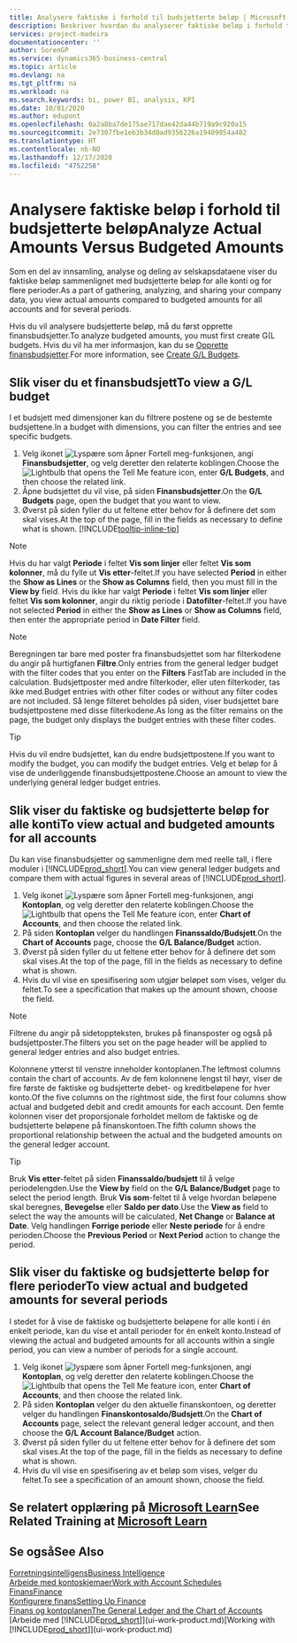 ```yaml
---
title: Analysere faktiske i forhold til budsjetterte beløp | Microsoft-dokumentasjon
description: Beskriver hvordan du analyserer faktiske beløp i forhold til budsjetterte beløp.
services: project-madeira
documentationcenter: ''
author: SorenGP
ms.service: dynamics365-business-central
ms.topic: article
ms.devlang: na
ms.tgt_pltfrm: na
ms.workload: na
ms.search.keywords: bi, power BI, analysis, KPI
ms.date: 10/01/2020
ms.author: edupont
ms.openlocfilehash: 0a2a8ba7de175ae717dae42da44b719a9c920a15
ms.sourcegitcommit: 2e7307fbe1eb3b34d0ad9356226a19409054a402
ms.translationtype: HT
ms.contentlocale: nb-NO
ms.lasthandoff: 12/17/2020
ms.locfileid: "4752258"
---
```

# <a name="analyze-actual-amounts-versus-budgeted-amounts"></a><span data-ttu-id="dccf8-103">Analysere faktiske beløp i forhold til budsjetterte beløp</span><span class="sxs-lookup"><span data-stu-id="dccf8-103">Analyze Actual Amounts Versus Budgeted Amounts</span></span>
<span data-ttu-id="dccf8-104">Som en del av innsamling, analyse og deling av selskapsdataene viser du faktiske beløp sammenlignet med budsjetterte beløp for alle konti og for flere perioder.</span><span class="sxs-lookup"><span data-stu-id="dccf8-104">As a part of gathering, analyzing, and sharing your company data, you view actual amounts compared to budgeted amounts for all accounts and for several periods.</span></span>

<span data-ttu-id="dccf8-105">Hvis du vil analysere budsjetterte beløp, må du først opprette finansbudsjetter.</span><span class="sxs-lookup"><span data-stu-id="dccf8-105">To analyze budgeted amounts, you must first create G(L budgets.</span></span> <span data-ttu-id="dccf8-106">Hvis du vil ha mer informasjon, kan du se [Opprette finansbudsjetter](finance-how-create-budgets.md).</span><span class="sxs-lookup"><span data-stu-id="dccf8-106">For more information, see [Create G/L Budgets](finance-how-create-budgets.md).</span></span>

## <a name="to-view-a-gl-budget"></a><span data-ttu-id="dccf8-107">Slik viser du et finansbudsjett</span><span class="sxs-lookup"><span data-stu-id="dccf8-107">To view a G/L budget</span></span>
<span data-ttu-id="dccf8-108">I et budsjett med dimensjoner kan du filtrere postene og se de bestemte budsjettene.</span><span class="sxs-lookup"><span data-stu-id="dccf8-108">In a budget with dimensions, you can filter the entries and see specific budgets.</span></span>

1. <span data-ttu-id="dccf8-109">Velg ikonet ![Lyspære som åpner Fortell meg-funksjonen](media/ui-search/search_small.png "Fortell hva du vil gjøre"), angi **Finansbudsjetter**, og velg deretter den relaterte koblingen.</span><span class="sxs-lookup"><span data-stu-id="dccf8-109">Choose the ![Lightbulb that opens the Tell Me feature](media/ui-search/search_small.png "Tell me what you want to do") icon, enter **G/L Budgets**, and then choose the related link.</span></span>
2. <span data-ttu-id="dccf8-110">Åpne budsjettet du vil vise, på siden **Finansbudsjetter**.</span><span class="sxs-lookup"><span data-stu-id="dccf8-110">On the **G/L Budgets** page, open the budget that you want to view.</span></span>  
3. <span data-ttu-id="dccf8-111">Øverst på siden fyller du ut feltene etter behov for å definere det som skal vises.</span><span class="sxs-lookup"><span data-stu-id="dccf8-111">At the top of the page, fill in the fields as necessary to define what is shown.</span></span> [!INCLUDE[tooltip-inline-tip](includes/tooltip-inline-tip_md.md)]

> [!NOTE]  
>   <span data-ttu-id="dccf8-112">Hvis du har valgt **Periode** i feltet **Vis som linjer** eller feltet **Vis som kolonner**, må du fylle ut **Vis etter**-feltet.</span><span class="sxs-lookup"><span data-stu-id="dccf8-112">If you have selected **Period** in either the **Show as Lines** or the **Show as Columns** field, then you must fill in the **View by** field.</span></span> <span data-ttu-id="dccf8-113">Hvis du ikke har valgt **Periode** i feltet **Vis som linjer** eller feltet **Vis som kolonner**, angir du riktig periode i **Datofilter**-feltet.</span><span class="sxs-lookup"><span data-stu-id="dccf8-113">If you have not selected **Period** in either the **Show as Lines** or **Show as Columns** field, then enter the appropriate period in **Date Filter** field.</span></span>  

> [!NOTE]  
>   <span data-ttu-id="dccf8-114">Beregningen tar bare med poster fra finansbudsjettet som har filterkodene du angir på hurtigfanen **Filtre**.</span><span class="sxs-lookup"><span data-stu-id="dccf8-114">Only entries from the general ledger budget with the filter codes that you enter on the **Filters** FastTab are included in the calculation.</span></span> <span data-ttu-id="dccf8-115">Budsjettposter med andre filterkoder, eller uten filterkoder, tas ikke med.</span><span class="sxs-lookup"><span data-stu-id="dccf8-115">Budget entries with other filter codes or without any filter codes are not included.</span></span> <span data-ttu-id="dccf8-116">Så lenge filteret beholdes på siden, viser budsjettet bare budsjettpostene med disse filterkodene.</span><span class="sxs-lookup"><span data-stu-id="dccf8-116">As long as the filter remains on the page, the budget only displays the budget entries with these filter codes.</span></span>  

> [!TIP]  
>   <span data-ttu-id="dccf8-117">Hvis du vil endre budsjettet, kan du endre budsjettpostene.</span><span class="sxs-lookup"><span data-stu-id="dccf8-117">If you want to modify the budget, you can modify the budget entries.</span></span> <span data-ttu-id="dccf8-118">Velg et beløp for å vise de underliggende finansbudsjettpostene.</span><span class="sxs-lookup"><span data-stu-id="dccf8-118">Choose an amount to view the underlying general ledger budget entries.</span></span>

## <a name="to-view-actual-and-budgeted-amounts-for-all-accounts"></a><span data-ttu-id="dccf8-119">Slik viser du faktiske og budsjetterte beløp for alle konti</span><span class="sxs-lookup"><span data-stu-id="dccf8-119">To view actual and budgeted amounts for all accounts</span></span>  
<span data-ttu-id="dccf8-120">Du kan vise finansbudsjetter og sammenligne dem med reelle tall, i flere moduler i [!INCLUDE[prod_short](includes/prod_short.md)].</span><span class="sxs-lookup"><span data-stu-id="dccf8-120">You can view general ledger budgets and compare them with actual figures in several areas of [!INCLUDE[prod_short](includes/prod_short.md)].</span></span>

1. <span data-ttu-id="dccf8-121">Velg ikonet ![Lyspære som åpner Fortell meg-funksjonen](media/ui-search/search_small.png "Fortell hva du vil gjøre"), angi **Kontoplan**, og velg deretter den relaterte koblingen.</span><span class="sxs-lookup"><span data-stu-id="dccf8-121">Choose the ![Lightbulb that opens the Tell Me feature](media/ui-search/search_small.png "Tell me what you want to do") icon, enter **Chart of Accounts**, and then choose the related link.</span></span>  
2. <span data-ttu-id="dccf8-122">På siden **Kontoplan** velger du handlingen **Finanssaldo/Budsjett**.</span><span class="sxs-lookup"><span data-stu-id="dccf8-122">On the **Chart of Accounts** page, choose the **G/L Balance/Budget** action.</span></span>
3. <span data-ttu-id="dccf8-123">Øverst på siden fyller du ut feltene etter behov for å definere det som skal vises.</span><span class="sxs-lookup"><span data-stu-id="dccf8-123">At the top of the page, fill in the fields as necessary to define what is shown.</span></span>  
4. <span data-ttu-id="dccf8-124">Hvis du vil vise en spesifisering som utgjør beløpet som vises, velger du feltet.</span><span class="sxs-lookup"><span data-stu-id="dccf8-124">To see a specification that makes up the amount shown, choose the field.</span></span>  

> [!NOTE]  
>   <span data-ttu-id="dccf8-125">Filtrene du angir på sidetoppteksten, brukes på finansposter og også på budsjettposter.</span><span class="sxs-lookup"><span data-stu-id="dccf8-125">The filters you set on the page header will be applied to general ledger entries and also budget entries.</span></span>

<span data-ttu-id="dccf8-126">Kolonnene ytterst til venstre inneholder kontoplanen.</span><span class="sxs-lookup"><span data-stu-id="dccf8-126">The leftmost columns contain the chart of accounts.</span></span> <span data-ttu-id="dccf8-127">Av de fem kolonnene lengst til høyr, viser de fire første de faktiske og budsjetterte debet- og kreditbeløpene for hver konto.</span><span class="sxs-lookup"><span data-stu-id="dccf8-127">Of the five columns on the rightmost side, the first four columns show actual and budgeted debit and credit amounts for each account.</span></span> <span data-ttu-id="dccf8-128">Den femte kolonnen viser det proporsjonale forholdet mellom de faktiske og de budsjetterte beløpene på finanskontoen.</span><span class="sxs-lookup"><span data-stu-id="dccf8-128">The fifth column shows the proportional relationship between the actual and the budgeted amounts on the general ledger account.</span></span>  

> [!TIP]  
>   <span data-ttu-id="dccf8-129">Bruk **Vis etter**-feltet på siden **Finanssaldo/budsjett** til å velge periodelengden.</span><span class="sxs-lookup"><span data-stu-id="dccf8-129">Use the **View by** field on the **G/L Balance/Budget** page to select the period length.</span></span> <span data-ttu-id="dccf8-130">Bruk **Vis som**-feltet til å velge hvordan beløpene skal beregnes, **Bevegelse** eller **Saldo per dato**.</span><span class="sxs-lookup"><span data-stu-id="dccf8-130">Use the **View as** field to select the way the amounts will be calculated, **Net Change** or **Balance at Date**.</span></span> <span data-ttu-id="dccf8-131">Velg handlingen **Forrige periode** eller **Neste periode** for å endre perioden.</span><span class="sxs-lookup"><span data-stu-id="dccf8-131">Choose the **Previous Period** or **Next Period** action to change the period.</span></span>  

## <a name="to-view-actual-and-budgeted-amounts-for-several-periods"></a><span data-ttu-id="dccf8-132">Slik viser du faktiske og budsjetterte beløp for flere perioder</span><span class="sxs-lookup"><span data-stu-id="dccf8-132">To view actual and budgeted amounts for several periods</span></span>  
<span data-ttu-id="dccf8-133">I stedet for å vise de faktiske og budsjetterte beløpene for alle konti i én enkelt periode, kan du vise et antall perioder for én enkelt konto.</span><span class="sxs-lookup"><span data-stu-id="dccf8-133">Instead of viewing the actual and budgeted amounts for all accounts within a single period, you can view a number of periods for a single account.</span></span>  

1. <span data-ttu-id="dccf8-134">Velg ikonet ![lyspære som åpner Fortell meg-funksjonen](media/ui-search/search_small.png "Fortell hva du vil gjøre"), angi **Kontoplan**, og velg deretter den relaterte koblingen.</span><span class="sxs-lookup"><span data-stu-id="dccf8-134">Choose the ![Lightbulb that opens the Tell Me feature](media/ui-search/search_small.png "Tell me what you want to do") icon, enter **Chart of Accounts**, and then choose the related link.</span></span>  
2. <span data-ttu-id="dccf8-135">På siden **Kontoplan** velger du den aktuelle finanskontoen, og deretter velger du handlingen **Finanskontosaldo/Budsjett**.</span><span class="sxs-lookup"><span data-stu-id="dccf8-135">On the **Chart of Accounts** page, select the relevant general ledger account, and then choose the **G/L Account Balance/Budget** action.</span></span>  
3. <span data-ttu-id="dccf8-136">Øverst på siden fyller du ut feltene etter behov for å definere det som skal vises.</span><span class="sxs-lookup"><span data-stu-id="dccf8-136">At the top of the page, fill in the fields as necessary to define what is shown.</span></span>   
4. <span data-ttu-id="dccf8-137">Hvis du vil vise en spesifisering av et beløp som vises, velger du feltet.</span><span class="sxs-lookup"><span data-stu-id="dccf8-137">To see a specification of an amount shown, choose the field.</span></span>  

## <a name="see-related-training-at-microsoft-learn"></a><span data-ttu-id="dccf8-138">Se relatert opplæring på [Microsoft Learn](/learn/modules/budgets-exchange-rates-dynamics-365-business-central/index)</span><span class="sxs-lookup"><span data-stu-id="dccf8-138">See Related Training at [Microsoft Learn](/learn/modules/budgets-exchange-rates-dynamics-365-business-central/index)</span></span>

## <a name="see-also"></a><span data-ttu-id="dccf8-139">Se også</span><span class="sxs-lookup"><span data-stu-id="dccf8-139">See Also</span></span>
[<span data-ttu-id="dccf8-140">Forretningsintelligens</span><span class="sxs-lookup"><span data-stu-id="dccf8-140">Business Intelligence</span></span>](bi.md)  
[<span data-ttu-id="dccf8-141">Arbeide med kontoskjemaer</span><span class="sxs-lookup"><span data-stu-id="dccf8-141">Work with Account Schedules</span></span>](bi-how-work-account-schedule.md)  
[<span data-ttu-id="dccf8-142">Finans</span><span class="sxs-lookup"><span data-stu-id="dccf8-142">Finance</span></span>](finance.md)  
[<span data-ttu-id="dccf8-143">Konfigurere finans</span><span class="sxs-lookup"><span data-stu-id="dccf8-143">Setting Up Finance</span></span>](finance-setup-finance.md)  
[<span data-ttu-id="dccf8-144">Finans og kontoplanen</span><span class="sxs-lookup"><span data-stu-id="dccf8-144">The General Ledger and the Chart of Accounts</span></span>](finance-general-ledger.md)  
<span data-ttu-id="dccf8-145">[Arbeide med [!INCLUDE[prod_short](includes/prod_short.md)]](ui-work-product.md)</span><span class="sxs-lookup"><span data-stu-id="dccf8-145">[Working with [!INCLUDE[prod_short](includes/prod_short.md)]](ui-work-product.md)</span></span>  
